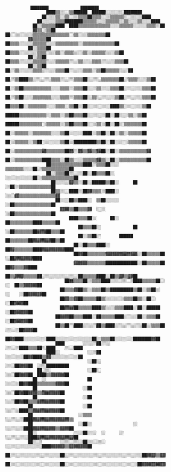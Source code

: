                ████████              ████████                                              
                      ████▒▒░░░░▒▒██████  ██████░░░░░░░░████████                                      
                    ██░░░░▒▒░░▒▒░░░░▒▒▒▒██▒▒▒▒░░░░▒▒▒▒▒▒░░░░░░░░████                                  
                  ██░░░░░░▒▒▒▒████████▒▒▒▒▒▒░░░░▒▒▒▒▒▒░░▒▒░░░░▒▒░░░░████                              
                ██░░▒▒▒▒▒▒████  ████▒▒▒▒▒▒▒▒▒▒▒▒▒▒░░░░▒▒▒▒▒▒░░░░░░▒▒▒▒░░██                            
                ▓▓▒▒░░▒▒██    ██░░░░░░░░░░▒▒▒▒▒▒▒▒▒▒▒▒▒▒▒▒░░▒▒░░░░▒▒▒▒▒▒▒▒██                          
              ▓▓▒▒▒▒▒▒██    ██▒▒▒▒░░░░░░▒▒▒▒▒▒░░░░▒▒▒▒▒▒▒▒▒▒░░▒▒▒▒▒▒▒▒▒▒▒▒▒▒██                        
              ██░░▒▒▒▒██  ██▒▒▒▒░░░░░░░░▒▒▒▒░░░░▒▒░░▒▒▒▒░░░░▒▒░░▒▒▒▒▒▒░░░░▒▒██                        
              ██░░▒▒██    ██▒▒▒▒░░░░░░▒▒▒▒▒▒░░░░▒▒▒▒▒▒░░░░▒▒░░░░▒▒▒▒░░░░░░▒▒▒▒██                      
              ██░░▒▒██  ██░░▒▒░░░░░░▒▒▒▒░░░░░░▒▒▒▒██░░░░░░▒▒▒▒░░▒▒██▒▒▒▒▒▒░░░░██                      
                ██░░▒▒████▒▒░░░░░░░░▒▒▒▒░░░░░░▒▒▒▒██░░░░░░▒▒▒▒▒▒▒▒██░░▒▒▒▒░░░░▒▒██                    
                ██░░▒▒██▒▒▒▒▒▒▒▒▒▒▒▒░░░░▒▒▒▒░░▒▒▒▒██░░░░▒▒░░░░▒▒▒▒██░░░░░░░░▒▒▒▒██                    
                ██░░▒▒██░░░░▒▒▒▒▒▒▒▒░░░░▒▒▒▒░░▒▒▒▒██░░▒▒░░░░░░░░▒▒██░░░░░░░░▒▒▒▒██                    
                  ██▒▒▒▒██░░▒▒▒▒▒▒▒▒░░░░▒▒▒▒░░▒▒██░░██░░░░░░░░░░████▒▒░░░░░░░░▒▒██                    
                    ██████▒▒▒▒▒▒▒▒▒▒▒▒░░▒▒▒▒░░▒▒██▒▒▒▒██░░░░░░░░██░░██░░░░▒▒░░▒▒██                    
                    ██████▒▒▒▒▒▒▒▒▒▒░░▒▒▒▒▒▒░░▒▒██▒▒▒▒██░░░░▒▒░░██░░██░░▒▒▒▒▒▒▒▒██                    
                      ██░░▒▒▒▒▒▒░░▒▒▒▒▒▒▒▒░░░░▒▒██░░░░░░████░░▒▒██░░██░░▒▒░░▒▒▒▒▒▒██                  
                      ██░░▒▒▒▒▒▒░░▒▒██░░░░░░░░▒▒██░░██████████▒▒██░░██░░░░░░▒▒▒▒▒▒██                  
                      ██░░▒▒▒▒▒▒▒▒▒▒▒▒▓▓▒▒▒▒▒▒▒▒██▓▓░░▓▓▒▒▓▓▒▒▓▓██░░██░░▒▒▒▒▒▒▒▒▒▒▒▒▓▓                
                      ██░░▒▒▒▒▒▒▒▒▒▒▒▒████▒▒▒▒░░██▒▒░░░░▒▒▒▒▒▒▓▓▒▒░░██░░▒▒▒▒▒▒▒▒▒▒▒▒██                
                      ██▒▒▒▒▒▒▒▒▒▒▒▒▒▒████░░▒▒▒▒██░░░░  ▒▒▒▒▒▒▒▒░░░░██░░▒▒▒▒▒▒▒▒▒▒▒▒██                
                      ██░░▒▒▒▒██░░░░░░██░░██▒▒▒▒██░░    ░░░░░░░░░░░░██░░▒▒▒▒▒▒▒▒▒▒▒▒▒▒██              
                        ██░░░░░░▓▓▒▒░░██░░██████▒▒██░░      ██    ░░██░░▒▒▒▒▒▒▒▒▒▒▒▒▒▒██              
                        ██▒▒░░░░████░░██▓▓▒▒▒▒░░████░░            ░░░░▓▓▒▒▒▒▒▒▒▒▒▒▒▒▒▒▒▒▓▓            
                          ██░░░░██▒▒████░░  ▒▒██░░░░░░              ░░██▒▒▒▒▒▒▒▒▒▒▒▒▒▒▒▒██            
                            ▓▓▓▓▒▒██▒▒▒▒▓▓  ░░░░                    ░░██▒▒▒▒▒▒▒▒▒▒▒▒▒▒▒▒██            
                                ████▒▒▒▒██░░      ██░░              ██▒▒▒▒▒▒▒▒▒▒████▒▒▒▒▒▒██          
                                    ██▒▒▒▒██░░              ██    ░░██▒▒▒▒▒▒▒▒██▓▓▓▓██▒▒▒▒██          
                                    ██░░▒▒██░░        ██████      ██▒▒▒▒▒▒▒▒██▓▓▓▓▓▓▓▓██▒▒██          
                                  ██░░██▒▒▒▒████░░            ██▓▓▒▒▒▒▒▒▒▒████▓▓▓▓▓▓▓▓▓▓████          
                                  ██▓▓██▒▒▒▒▒▒▒▒▓▓▓▓▓▓▓▓▓▓▓▓▓▓░░██▒▒▒▒▒▒██  ░░██▓▓▓▓▓▓▓▓████          
                                  ▓▓▓▓▓▓▒▒▒▒▒▒▒▒██████████████░░██▒▒▒▒▒▒██    ██▓▓▒▒▒▒▓▓████          
                                ██▒▒▓▓▓▓▒▒▒▒▒▒██░░░░░░░░░░░░░░░░██▒▒▒▒▒▒████░░██▒▒▓▓▒▒▓▓██            
                              ██▓▓▒▒▒▒██░░▒▒▒▒████░░░░░░░░░░████▒▒▒▒▒▒██░░  ░░  ██▒▒▓▓▓▓▓▓██          
                            ██▒▒▒▒▓▓██▒▒░░▒▒▒▒██▒▒██████████▒▒██░░▒▒██░░  ░░    ░░██▓▓▓▓▓▓██          
                            ██▓▓▒▒▓▓██▒▒▒▒▒▒██▒▒░░░░░░░░▒▒▒▒██▒▒░░██░░            ░░██▓▓▓▓██          
                            ██▓▓▓▓██▒▒▒▒▒▒████▒▒░░░░▒▒▒▒████░░██░░██████          ░░██▓▓▓▓▓▓██        
                          ██▓▓▓▓██▒▒▒▒████░░██▒▒▒▒▒▒████░░░░░░██░░▒▒▒▒██          ░░██▓▓▓▓▓▓██        
                          ██▒▒██░░████░░░░░░██▒▒████░░░░░░░░░░░░██░░▒▒▒▒██      ░░░░░░██▓▓▓▓██        
                          ██▓▓████░░░░░░░░░░████░░░░░░░░░░░░░░░░██░░▒▒▒▒██░░░░░░░░████████▓▓██        
                          ████        ░░░░░░██░░░░          ░░░░░░████▒▒▒▒██░░████    ░░░░████        
                      ████░░            ░░░░██            ░░░░░░░░██▓▓████▒▒▓▓░░░░░░░░░░░░██          
                    ██                  ░░██░░                  ░░░░██▓▓▓▓██  ░░░░██████████          
                  ██░░░░                ░░██░░                  ░░░░██▓▓▓▓██  ████▒▒▓▓▓▓▓▓██          
                ██  ░░                  ██                      ░░░░░░██▓▓████▒▒▒▒▒▒▒▒▓▓▓▓██          
                ██                    ░░██                        ░░░░██▓▓██▓▓▓▓▒▒▓▓▓▓▓▓▓▓██          
                ██                    ░░██                        ░░░░██▓▓██▒▒▒▒▓▓▓▓▓▓▓▓▓▓██          
              ██                      ░░██                        ░░░░░░████▒▒▓▓▓▓▓▓▓▓▓▓▓▓██          
              ██                    ░░▒▒▒▒                      ░░░░░░░░████▓▓▓▓▓▓▓▓▓▓▓▓▓▓▓▓▒▒        
              ██                    ░░██░░                  ░░  ░░░░░░░░████▓▓▓▓▓▓▓▓▓▓▒▒▓▓▓▓██        
              ██░░                ░░░░██░░░░  ░░      ░░      ░░░░░░░░░░████▓▓▓▓▓▓▓▓▓▓▓▓▓▓▓▓██        
              ██░░░░        ░░░░░░░░░░██░░░░░░░░        ░░░░░░░░░░░░░░░░████▓▓▓▓▓▓▒▒▓▓▓▓▓▓▓▓██        
              ██░░░░░░░░░░░░░░░░░░░░░░██░░░░░░░░░░░░░░░░░░░░░░░░░░░░░░░░░░██▓▓▓▓▒▒▓▓▓▓▒▒▓▓▓▓██        
                ██░░░░░░░░░░░░░░░░░░░░░░██░░░░░░░░░░░░░░░░░░░░░░░░░░░░░░░░██▓▓▓▓▓▓▓▓▓▓▓▓▓▓▓▓██  
